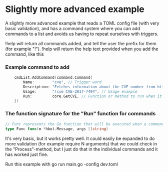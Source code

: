 # Slightly more advanced example
A slightly more advanced example that reads a TOML config file (with very basic validation),
and has a command system where you can add commands to a list and avoids us having to repeat ourselves with triggers.

!help will return all commands added, and tell the user the prefix for them (for example "!").
!help <command> will return the help text provided when you add the command, like this

### Example command to add
```go
	cmdList.AddCommand(command.Command{
		Name:        "cve", // Trigger word
		Description: "Fetches information about the CVE number from http://cve.circl.lu/", // Description
		Usage:       "!cve CVE-2017-7494", // Usage example
		Run:         core.GetCVE, // Function or method to run when it triggers (gets passed everything after the command word as a slice)
	})

```

### The function signature for the "Run" function for commands
```go
// Func represents the Go function that will be executed when a command triggers
type Func func(m *hbot.Message, args []string)
```

It's very basic, but it works pretty well. It could easily be expanded to do more validation (for example require N arguments) that we could check in the "Process"-method, but I just do that in the individual commands and it has worked just fine.

Run this example with go run main.go -config dev.toml
